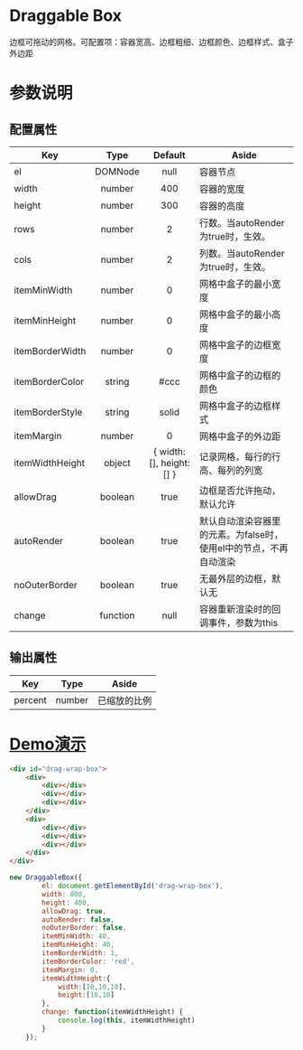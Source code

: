 # Draggable Box
边框可拖动的网格。可配置项：容器宽高、边框粗细、边框颜色、边框样式、盒子外边距

# 参数说明

## 配置属性

| Key | Type | Default | Aside |
|----|:----:|:----:|----|
| el | DOMNode | null | 容器节点 |
| width　| number | 400 | 容器的宽度 |
| height| number | 300 | 容器的高度 |
| rows | number | 2 | 行数。当autoRender为true时，生效。 |
| cols | number | 2 | 列数。当autoRender为true时，生效。 |
| itemMinWidth | number | 0 | 网格中盒子的最小宽度 |
| itemMinHeight | number | 0 | 网格中盒子的最小高度 |
| itemBorderWidth | number | 0 | 网格中盒子的边框宽度 |
| itemBorderColor | string | #ccc | 网格中盒子的边框的颜色 |
| itemBorderStyle | string | solid | 网格中盒子的边框样式 |
| itemMargin | number | 0 | 网格中盒子的外边距 |
| itemWidthHeight | object | { width: [], height: [] } | 记录网格，每行的行高、每列的列宽 |
| allowDrag | boolean | true | 边框是否允许拖动，默认允许 |
| autoRender | boolean　| true | 默认自动渲染容器里的元素。为false时，使用el中的节点，不再自动渲染 |
| noOuterBorder | boolean | true | 无最外层的边框，默认无 |
| change | function | null | 容器重新渲染时的回调事件，参数为this |

## 输出属性

| Key | Type | Aside |
|----|:----:|:----:|
| percent | number | 已缩放的比例 |

# [Demo演示](https://codepen.io/swlws/pen/VwavYNb)

```html
<div id="drag-wrap-box">
    <div>
        <div></div>
        <div></div>
        <div></div>
    </div>
    <div>
        <div></div>
        <div></div>
        <div></div>
    </div>
</div>
```

```js
new DraggableBox({
        el: document.getElementById('drag-wrap-box'),
        width: 800,
        height: 400,
        allowDrag: true,
        autoRender: false,
        noOuterBorder: false,
        itemMinWidth: 40,
        itemMinHeight: 40,
        itemBorderWidth: 1,
        itemBorderColor: 'red',
        itemMargin: 0,
        itemWidthHeight:{
            width:[10,10,10],
            height:[10,10]
        },
        change: function(itemWidthHeight) {
            console.log(this, itemWidthHeight)
        }
    });
```
